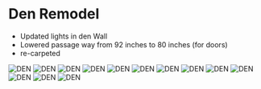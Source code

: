 # Den Remodel

- Updated lights in den Wall
- Lowered passage way from 92 inches to 80 inches (for doors)
- re-carpeted


![DEN](./IMG20230625092244.jpg)
![DEN](./IMG20230625100830.jpg)
![DEN](./IMG20230625160005.jpg)
![DEN](./IMG20230625160007.jpg)
![DEN](./IMG20230627184107.jpg)
![DEN](./IMG20230719070130.jpg)
![DEN](./IMG20230719070152.jpg)
![DEN](./IMG20230719120245.jpg)
![DEN](./IMG20230719120252.jpg)
![DEN](./IMG20230719123559.jpg)
![DEN](./IMG20230719123613.jpg)
![DEN](./IMG20230719141916.jpg)
![DEN](./IMG20230719154301.jpg)
